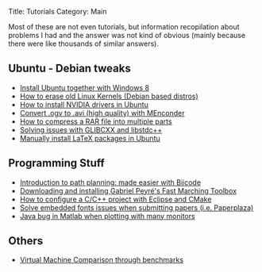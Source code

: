 Title: Tutorials
Category: Main

Most of these are not even tutorials, but information recopilation about problems I had and the answer was not kind of obvious (mainly because there were like thousands of similar answers).

## Ubuntu - Debian tweaks
- [Install Ubuntu together with Windows 8]({filename}/pages/tutorials/ubuntu_windows8.md)
- [How to erase old Linux Kernels (Debian based distros)]({filename}/pages/tutorials/erase_linux_kernels.md)
- [How to install NVIDIA drivers in Ubuntu]({filename}/pages/tutorials/nvidia_drivers.md)
- [Convert .ogv to .avi (high quality) with MEnconder]({filename}/pages/tutorials/ogvtoavi.md)
- [How to compress a RAR file into multiple parts]({filename}/pages/tutorials/rar_multiple.md)
- [Solving issues with GLIBCXX and libstdc++]({filename}/pages/tutorials/glibcxx_libstdcpp.md)
- [Manually install LaTeX packages in Ubuntu]({filename}/pages/tutorials/latex_ubuntu.md)

## Programming Stuff
- [Introduction to path planning: made easier with Biicode]({filename}/pages/tutorials/fm_biicode.md)
- [Downloading and installing Gabriel Peyré's Fast Marching Toolbox]({filename}/pages/tutorials/fm_toolbox.md)
- [How to configure a C/C++ project with Eclipse and CMake]({filename}/pages/tutorials/cmake_eclipse.md)
- [Solve embedded fonts issues when submitting papers (i.e. Paperplaza)]({filename}/pages/tutorials/embedded_fonts.md)
- [Java bug in Matlab when plotting with many monitors]({filename}/pages/tutorials/matlab_screens.md)

## Others
- [Virtual Machine Comparison through benchmarks]({filename}/pages/tutorials/vm_benchmark.md)